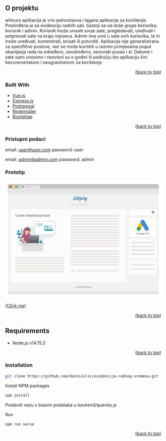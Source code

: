 <div id="top"></div>

<!-- ABOUt -->
## O projektu


wHours aplikacija je vrlo jednostavna i lagana aplikacija za korištenje. Predviđena je za evidenciju radnih sati. 
Sastoji se od dvije grupe korisnika: korisnik i admin. Korisnik može unositi svoje sate, pregledavati, uređivati i potpisivati sate na kraju mjeseca. 
Admin ima uvid u sate svih korisnika, te ih može uređivati, komentirati, brisati ili potvrditi. 
Aplikacija nije generalizirana za specifične poslove, već se može koristiti u raznim primjenama poput obavljanja rada na određeno, neodređeno, sezonski posao i sl. 
Datume i sate sami unosimo i neovisni su o godini ili području što aplikaciju čini bezvremenskom i neograničenom za korištenje. 

<p align="right">(<a href="#top">back to top</a>)</p>



### Built With


* [Vue.js](https://vuejs.org/)
* [Express.js](https://expressjs.com/)
* [Postgresql](https://www.postgresql.org/)
* [Nodemailer](https://nodemailer.com/about/)
* [Bootstrap](https://getbootstrap.com)

<p align="right">(<a href="#top">back to top</a>)</p>

### Pristupni podaci



email: user@user.com
password: user

email: admin@admin.com
password: admin

### Prototip

[![prototip]](https://bit.ly/3twdSHH)

<p align="left">(<a href="https://bit.ly/3twdSHH">Click me</a>)</p>
<p align="right">(<a href="#top">back to top</a>)</p>

## Requirements

- Node.js v14.15.3

<p align="right">(<a href="#top">back to top</a>)</p>



### Installation




   ```sh
   git clone https://github.com/deniszulic/evidencija-radnog-vremena.git
   ```
Install NPM packages
   ```sh
   npm install
   ```
Postaviti vezu s bazom podataka u  backend/queries.js

Run
   ```sh
   npm run serve
   ```

<p align="right">(<a href="#top">back to top</a>)</p>



[prototip]: https://github.com/othneildrew/Best-README-Template/blob/master/images/screenshot.png?raw=true
